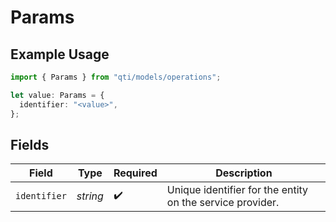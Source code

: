 # Params

## Example Usage

```typescript
import { Params } from "qti/models/operations";

let value: Params = {
  identifier: "<value>",
};
```

## Fields

| Field                                                     | Type                                                      | Required                                                  | Description                                               |
| --------------------------------------------------------- | --------------------------------------------------------- | --------------------------------------------------------- | --------------------------------------------------------- |
| `identifier`                                              | *string*                                                  | :heavy_check_mark:                                        | Unique identifier for the entity on the service provider. |